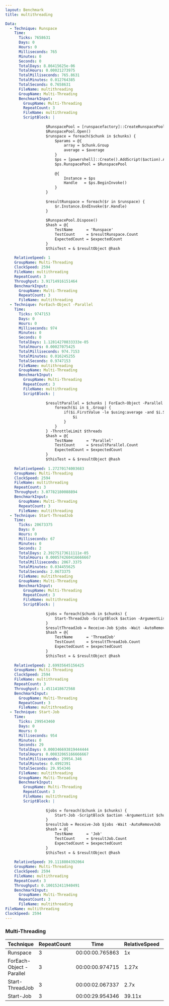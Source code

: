 ```yaml
---
layout: Benchmark
title: multithreading

Data: 
  - Technique: Runspace
    Time: 
      Ticks: 7658631
      Days: 0
      Hours: 0
      Milliseconds: 765
      Minutes: 0
      Seconds: 0
      TotalDays: 8.86415625e-06
      TotalHours: 0.00021273975
      TotalMilliseconds: 765.8631
      TotalMinutes: 0.012764385
      TotalSeconds: 0.7658631
      FileName: multithreading
      GroupName: Multi-Threading
      BenchmarkInput: 
        GroupName: Multi-Threading
        RepeatCount: 3
        FileName: multithreading
        ScriptBlock: |
          
                  $RunspacePool = [runspacefactory]::CreateRunspacePool(1, $threads)
                  $RunspacePool.Open()
                  $runspace = foreach($chunk in $chunks) {
                      $params = @{
                          array = $chunk.Group
                          average = $average
                      }
                      $ps = [powershell]::Create().AddScript($action).AddParameters($params)
                      $ps.RunspacePool = $RunspacePool
          
                      @{
                          Instance = $ps
                          Handle   = $ps.BeginInvoke()
                      }
                  }
          
                  $resultRunspace = foreach($r in $runspace) {
                      $r.Instance.EndInvoke($r.Handle)
                  }
          
                  $RunspacePool.Dispose()
                  $hash = @{
                      TestName      = 'Runspace'
                      TestCount     = $resultRunspace.Count
                      ExpectedCount = $expectedCount
                  }
                  $thisTest = & $resultObject @hash        
              
    RelativeSpeed: 1
    GroupName: Multi-Threading
    ClockSpeed: 2594
    FileName: multithreading
    RepeatCount: 3
    Throughput: 3.91714916151464
    BenchmarkInput: 
      GroupName: Multi-Threading
      RepeatCount: 3
      FileName: multithreading
  - Technique: ForEach-Object -Parallel
    Time: 
      Ticks: 9747153
      Days: 0
      Hours: 0
      Milliseconds: 974
      Minutes: 0
      Seconds: 0
      TotalDays: 1.12814270833333e-05
      TotalHours: 0.00027075425
      TotalMilliseconds: 974.7153
      TotalMinutes: 0.016245255
      TotalSeconds: 0.9747153
      FileName: multithreading
      GroupName: Multi-Threading
      BenchmarkInput: 
        GroupName: Multi-Threading
        RepeatCount: 3
        FileName: multithreading
        ScriptBlock: |
          
                  $resultParallel = $chunks | ForEach-Object -Parallel {
                      foreach($i in $_.Group) {
                          if($i.FirstValue -le $using:average -and $i.SecondValue % 2) {
                              $i
                          }
                      }
                  } -ThrottleLimit $threads
                  $hash = @{
                      TestName      = 'Parallel'
                      TestCount     = $resultParallel.Count
                      ExpectedCount = $expectedCount
                  }
                  $thisTest = & $resultObject @hash        
              
    RelativeSpeed: 1.27270174003683
    GroupName: Multi-Threading
    ClockSpeed: 2594
    FileName: multithreading
    RepeatCount: 3
    Throughput: 3.07782180088894
    BenchmarkInput: 
      GroupName: Multi-Threading
      RepeatCount: 3
      FileName: multithreading
  - Technique: Start-ThreadJob
    Time: 
      Ticks: 20673375
      Days: 0
      Hours: 0
      Milliseconds: 67
      Minutes: 0
      Seconds: 2
      TotalDays: 2.39275173611111e-05
      TotalHours: 0.000574260416666667
      TotalMilliseconds: 2067.3375
      TotalMinutes: 0.034455625
      TotalSeconds: 2.0673375
      FileName: multithreading
      GroupName: Multi-Threading
      BenchmarkInput: 
        GroupName: Multi-Threading
        RepeatCount: 3
        FileName: multithreading
        ScriptBlock: |
          
                  $jobs = foreach($chunk in $chunks) {
                      Start-ThreadJob -ScriptBlock $action -ArgumentList $chunk.Group, $average -ThrottleLimit $threads
                  }
                  $resultThreadJob = Receive-Job $jobs -Wait -AutoRemoveJob
                  $hash = @{
                      TestName      = 'ThreadJob'
                      TestCount     = $resultThreadJob.Count
                      ExpectedCount = $expectedCount
                  }
                  $thisTest = & $resultObject @hash        
              
    RelativeSpeed: 2.69935645156425
    GroupName: Multi-Threading
    ClockSpeed: 2594
    FileName: multithreading
    RepeatCount: 3
    Throughput: 1.4511418672568
    BenchmarkInput: 
      GroupName: Multi-Threading
      RepeatCount: 3
      FileName: multithreading
  - Technique: Start-Job
    Time: 
      Ticks: 299543460
      Days: 0
      Hours: 0
      Milliseconds: 954
      Minutes: 0
      Seconds: 29
      TotalDays: 0.000346693819444444
      TotalHours: 0.00832065166666667
      TotalMilliseconds: 29954.346
      TotalMinutes: 0.4992391
      TotalSeconds: 29.954346
      FileName: multithreading
      GroupName: Multi-Threading
      BenchmarkInput: 
        GroupName: Multi-Threading
        RepeatCount: 3
        FileName: multithreading
        ScriptBlock: |
          
                  $jobs = foreach($chunk in $chunks) {
                      Start-Job -ScriptBlock $action -ArgumentList $chunk.Group, $average
                  }
                  $resultJob = Receive-Job $jobs -Wait -AutoRemoveJob
                  $hash = @{
                      TestName      = 'Job'
                      TestCount     = $resultJob.Count
                      ExpectedCount = $expectedCount
                  }
                  $thisTest = & $resultObject @hash        
              
    RelativeSpeed: 39.1118804392064
    GroupName: Multi-Threading
    ClockSpeed: 2594
    FileName: multithreading
    RepeatCount: 3
    Throughput: 0.100152411940491
    BenchmarkInput: 
      GroupName: Multi-Threading
      RepeatCount: 3
      FileName: multithreading
FileName: multithreading
ClockSpeed: 2594
---
```



### Multi-Threading


|Technique               |RepeatCount|Time           |RelativeSpeed|Throughput|
|------------------------|-----------|---------------|-------------|----------|
|Runspace                |3          |00:00:00.765863|1x           |3.92/s    |
|ForEach-Object -Parallel|3          |00:00:00.974715|1.27x        |3.08/s    |
|Start-ThreadJob         |3          |00:00:02.067337|2.7x         |1.45/s    |
|Start-Job               |3          |00:00:29.954346|39.11x       |0.1/s     |
